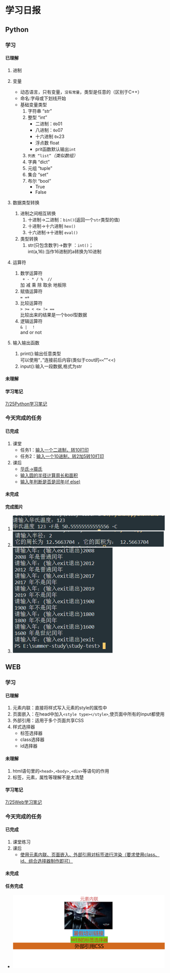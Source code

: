# 学习日报
## Python
### 学习
#### 已理解
1. 进制
2. 变量
    * 动态语言，只有变量，`没有常量`，类型是任意的（区别于C++）
    * 命名:字母或下划线开始
    * 基础变量类型
        1. 字符串 “str”
        2. 整型 “int”
             * 二进制：`0b`01
             * 八进制：`0o`07
             * 十六进制 `0x`23
             * 浮点数 float
            * prit函数默认输出`int`
        3. `列表 “list”`*（类似数组）*
        4. 字典 “dict” 
        5. 元组 “tuple”
        6. 集合 “set”
        7. 布尔 “bool”
            * True
            * False

3.  数据类型转换
    1. 进制之间相互转换
        1. 十进制->二进制：`bin()`(返回一个`str`类型的值)
        2. 十进制->十六进制 `hex()`
        3. 十六进制->十进制 `eval()`
    2. 类型转换
        1. str(只包含数字)->数字 ：`int()`；  
        int(a,16):当作16进制的a转换为10进制

4. 运算符
    1. 数学运算符  
        ` + - * / %  //`  
        加  减 乘 除 取余 地板除
    2. 赋值运算符  
    `= =+`
    3. 比较运算符  
    ` > >= < <= != == `  
    比较出来的结果是一个bool型数据
    4. 逻辑运算符  
    `& |  ！`  
    and or not

5. 输入输出函数
    1. print():输出任意类型  
可以使用“`,`”连接前后内容(类似于cout的`<<`""<<)
    2. input():输入一段数据,格式为str

#### 未理解
#### 学习笔记
[7/25Python学习笔记](http://49.4.68.29:5566/zhangxu1997/summer-test/blob/master/Python/note/725.md)  
### 今天完成的任务
#### 已完成
1. 课堂
    * 任务1：[输入一个二进制，转10打印](http://49.4.68.29:5566/zhangxu1997/summer-test/blob/master/Python/practice/725/task01.py)
    * 任务2：[输入一个10进制，转2加5转10打印](http://49.4.68.29:5566/zhangxu1997/summer-test/blob/master/Python/practice/725/task02.py)
2. 课后
    * [华氏->摄氏](http://49.4.68.29:5566/zhangxu1997/summer-test/blob/master/Python/practice/725/task03.py)
    * [输入圆的半径计算周长和面积](http://49.4.68.29:5566/zhangxu1997/summer-test/blob/master/Python/practice/725/task04.py)
    * [输入年判断是否是闰年(if else)](http://49.4.68.29:5566/zhangxu1997/summer-test/blob/master/Python/practice/725/task05.py)
#### 未完成
#### 完成图片
1. ![华氏->摄氏](https://github.com/zhangxu-ai/tupianku/blob/master/%E6%B8%A9%E5%BA%A6%E8%BD%AC%E6%8D%A2.PNG)
2. ![求面积](https://github.com/zhangxu-ai/tupianku/blob/master/mianji.PNG)
3. ![闰年](https://github.com/zhangxu-ai/tupianku/blob/master/%E9%97%B0%E5%B9%B4.PNG)
## WEB
### 学习
#### 已理解
1. 元素内联：直接将样式写入元素的style的属性中
2. 页面嵌入：在head中加入`<style type></style>`,使页面中所有的input都使用
3. 外部引用：适用于多个页面共享CSS
4. 样式选择器
    * 标签选择器
    * class选择器
    * id选择器
#### 未理解
1. html语句里的`<head>,<body>,<div>`等语句的作用
2. 标签，元素，属性等理解不是太清楚
#### 学习笔记
[7/25Web学习笔记](http://49.4.68.29:5566/zhangxu1997/summer-test/blob/master/web/note/725.md)

### 今天完成的任务

#### 已完成
1. 课堂练习
2. 课后
    * [使用元素内联、页面嵌入、外部引用对标签进行渲染（要求使用class、id、组合选择器制作即可）](http://49.4.68.29:5566/zhangxu1997/summer-test/blob/master/web/practice/725/task01.html)

#### 未完成
#### 任务完成
* ![练习](https://github.com/zhangxu-ai/tupianku/blob/master/web1.PNG)

